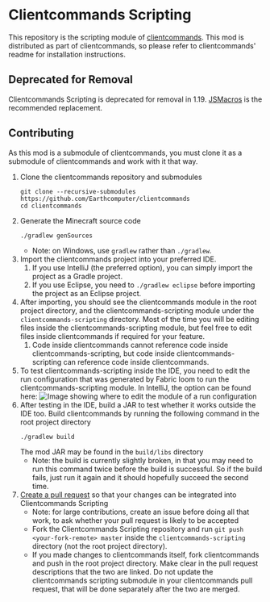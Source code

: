 # Clientcommands Scripting
This repository is the scripting module of [clientcommands](https://github.com/Earthcomputer/clientcommands). This mod is distributed as part of clientcommands, so please refer to clientcommands' readme for installation instructions.

## Deprecated for Removal

Clientcommands Scripting is deprecated for removal in 1.19. [JSMacros](https://github.com/wagyourtail/JSMacros) is the recommended replacement.

## Contributing
As this mod is a submodule of clientcommands, you must clone it as a submodule of clientcommands and work with it that way.

1. Clone the clientcommands repository and submodules
   ```
   git clone --recursive-submodules https://github.com/Earthcomputer/clientcommands
   cd clientcommands
   ```
1. Generate the Minecraft source code
   ```
   ./gradlew genSources
   ```
    - Note: on Windows, use `gradlew` rather than `./gradlew`.
1. Import the clientcommands project into your preferred IDE.
    1. If you use IntelliJ (the preferred option), you can simply import the project as a Gradle project.
    1. If you use Eclipse, you need to `./gradlew eclipse` before importing the project as an Eclipse project.
1. After importing, you should see the clientcommands module in the root project directory, and the clientcommands-scripting module under the `clientcommands-scripting` directory. Most of the time you will be editing files inside the clientcommands-scripting module, but feel free to edit files inside clientcommands if required for your feature.
    1. Code inside clientcommands cannot reference code inside clientcommands-scripting, but code inside clientcommands-scripting can reference code inside clientcommands.
1. To test clientcommands-scripting inside the IDE, you need to edit the run configuration that was generated by Fabric loom to run the clientcommands-scripting module. In IntelliJ, the option can be found here:
   ![Image showing where to edit the module of a run configuration](https://user-images.githubusercontent.com/13084089/124387081-10077100-dcd5-11eb-826e-c84f717eafcc.png)
1. After testing in the IDE, build a JAR to test whether it works outside the IDE too. Build clientcommands by running the following command in the root project directory
   ```
   ./gradlew build
   ```
   The mod JAR may be found in the `build/libs` directory
    - Note: the build is currently slightly broken, in that you may need to run this command twice before the build is successful. So if the build fails, just run it again and it should hopefully succeed the second time.
1. [Create a pull request](https://help.github.com/en/articles/creating-a-pull-request)
   so that your changes can be integrated into Clientcommands Scripting
    - Note: for large contributions, create an issue before doing all that
      work, to ask whether your pull request is likely to be accepted
    - Fork the Clientcommands Scripting repository and run `git push <your-fork-remote> master` inside the `clientcommands-scripting` directory (not the root project directory).
    - If you made changes to clientcommands itself, fork clientcommands and push in the root project directory. Make clear in the pull request descriptions that the two are linked. Do not update the clientcommands scripting submodule in your clientcommands pull request, that will be done separately after the two are merged.
